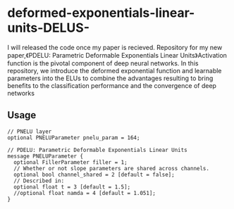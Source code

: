 # deformed-exponentials-linear-units-DELUS-
I will released the code once my paper is recieved.
Repository for my new paper,《PDELU: Parametric Deformable Exponentials Linear Units》Activation function is the pivotal component of deep neural networks. In this repository, we introduce the deformed exponential function  and  learnable parameters into the ELUs  to combine the advantages resulting to bring benefits to the classification performance and the convergence of deep networks

## Usage

```
// PNELU layer
optional PNELUParameter pnelu_param = 164;

// PDELU: Parametric Deformable Exponentials Linear Units
message PNELUParameter {
  optional FillerParameter filler = 1;
  // Whether or not slope parameters are shared across channels.
  optional bool channel_shared = 2 [default = false];
  // Described in:
  optional float t = 3 [default = 1.5];
  //optional float namda = 4 [default = 1.051];
}

```
